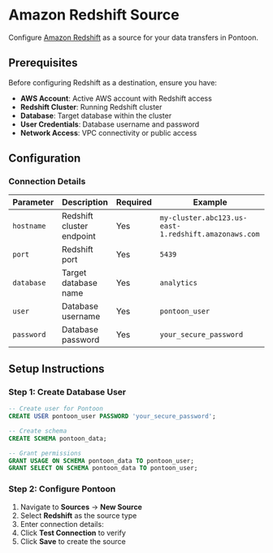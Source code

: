 # Amazon Redshift Source

Configure [Amazon Redshift](https://aws.amazon.com/redshift/) as a source for your data transfers in Pontoon.

## Prerequisites

Before configuring Redshift as a destination, ensure you have:

- **AWS Account**: Active AWS account with Redshift access
- **Redshift Cluster**: Running Redshift cluster
- **Database**: Target database within the cluster
- **User Credentials**: Database username and password
- **Network Access**: VPC connectivity or public access

## Configuration

### Connection Details

| Parameter  | Description               | Required | Example                                              |
| ---------- | ------------------------- | -------- | ---------------------------------------------------- |
| `hostname` | Redshift cluster endpoint | Yes      | `my-cluster.abc123.us-east-1.redshift.amazonaws.com` |
| `port`     | Redshift port             | Yes      | `5439`                                               |
| `database` | Target database name      | Yes      | `analytics`                                          |
| `user`     | Database username         | Yes      | `pontoon_user`                                       |
| `password` | Database password         | Yes      | `your_secure_password`                               |

## Setup Instructions

### Step 1: Create Database User

```sql
-- Create user for Pontoon
CREATE USER pontoon_user PASSWORD 'your_secure_password';

-- Create schema
CREATE SCHEMA pontoon_data;

-- Grant permissions
GRANT USAGE ON SCHEMA pontoon_data TO pontoon_user;
GRANT SELECT ON SCHEMA pontoon_data TO pontoon_user;
```

### Step 2: Configure Pontoon

1. Navigate to **Sources** → **New Source**
2. Select **Redshift** as the source type
3. Enter connection details:
4. Click **Test Connection** to verify
5. Click **Save** to create the source
